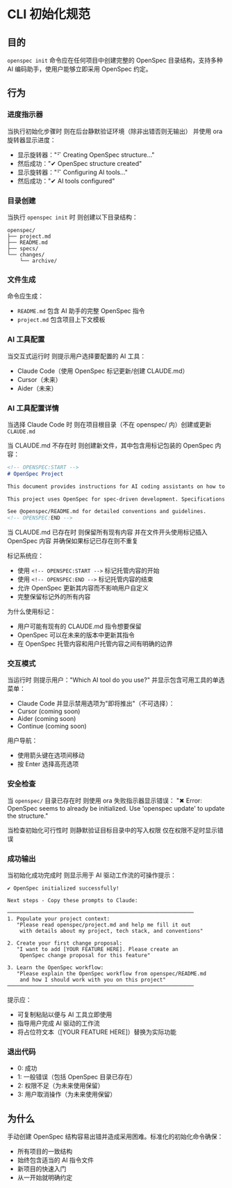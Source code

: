 # CLI 初始化规范

## 目的

`openspec init` 命令应在任何项目中创建完整的 OpenSpec 目录结构，支持多种 AI 编码助手，使用户能够立即采用 OpenSpec 约定。

## 行为

### 进度指示器

当执行初始化步骤时
则在后台静默验证环境（除非出错否则无输出）
并使用 ora 旋转器显示进度：
- 显示旋转器："⠋ Creating OpenSpec structure..."
- 然后成功："✔ OpenSpec structure created"
- 显示旋转器："⠋ Configuring AI tools..."
- 然后成功："✔ AI tools configured"

### 目录创建

当执行 `openspec init` 时
则创建以下目录结构：
```
openspec/
├── project.md
├── README.md
├── specs/
└── changes/
    └── archive/
```

### 文件生成

命令应生成：
- `README.md` 包含 AI 助手的完整 OpenSpec 指令
- `project.md` 包含项目上下文模板

### AI 工具配置

当交互式运行时
则提示用户选择要配置的 AI 工具：
- Claude Code（使用 OpenSpec 标记更新/创建 CLAUDE.md）
- Cursor（未来）
- Aider（未来）

### AI 工具配置详情

当选择 Claude Code 时
则在项目根目录（不在 openspec/ 内）创建或更新 `CLAUDE.md`

当 CLAUDE.md 不存在时
则创建新文件，其中包含用标记包装的 OpenSpec 内容：
```markdown
<!-- OPENSPEC:START -->
# OpenSpec Project

This document provides instructions for AI coding assistants on how to use OpenSpec conventions for spec-driven development. Follow these rules precisely when working on OpenSpec-enabled projects.

This project uses OpenSpec for spec-driven development. Specifications are the source of truth.

See @openspec/README.md for detailed conventions and guidelines.
<!-- OPENSPEC:END -->
```

当 CLAUDE.md 已存在时
则保留所有现有内容
并在文件开头使用标记插入 OpenSpec 内容
并确保如果标记已存在则不重复

标记系统应：
- 使用 `<!-- OPENSPEC:START -->` 标记托管内容的开始
- 使用 `<!-- OPENSPEC:END -->` 标记托管内容的结束
- 允许 OpenSpec 更新其内容而不影响用户自定义
- 完整保留标记外的所有内容

为什么使用标记：
- 用户可能有现有的 CLAUDE.md 指令想要保留
- OpenSpec 可以在未来的版本中更新其指令
- 在 OpenSpec 托管内容和用户托管内容之间有明确的边界

### 交互模式

当运行时
则提示用户："Which AI tool do you use?"
并显示包含可用工具的单选菜单：
- Claude Code
并显示禁用选项为"即将推出"（不可选择）：
- Cursor (coming soon)
- Aider (coming soon)  
- Continue (coming soon)

用户导航：
- 使用箭头键在选项间移动
- 按 Enter 选择高亮选项

### 安全检查

当 `openspec/` 目录已存在时
则使用 ora 失败指示器显示错误：
"✖ Error: OpenSpec seems to already be initialized. Use 'openspec update' to update the structure."

当检查初始化可行性时
则静默验证目标目录中的写入权限
仅在权限不足时显示错误

### 成功输出

当初始化成功完成时
则显示用于 AI 驱动工作流的可操作提示：
```
✔ OpenSpec initialized successfully!

Next steps - Copy these prompts to Claude:

────────────────────────────────────────────────────────────
1. Populate your project context:
   "Please read openspec/project.md and help me fill it out
    with details about my project, tech stack, and conventions"

2. Create your first change proposal:
   "I want to add [YOUR FEATURE HERE]. Please create an
    OpenSpec change proposal for this feature"

3. Learn the OpenSpec workflow:
   "Please explain the OpenSpec workflow from openspec/README.md
    and how I should work with you on this project"
────────────────────────────────────────────────────────────
```

提示应：
- 可复制粘贴以便与 AI 工具立即使用
- 指导用户完成 AI 驱动的工作流
- 将占位符文本（[YOUR FEATURE HERE]）替换为实际功能

### 退出代码

- 0: 成功
- 1: 一般错误（包括 OpenSpec 目录已存在）
- 2: 权限不足（为未来使用保留）
- 3: 用户取消操作（为未来使用保留）

## 为什么

手动创建 OpenSpec 结构容易出错并造成采用困难。标准化的初始化命令确保：
- 所有项目的一致结构
- 始终包含适当的 AI 指令文件
- 新项目的快速入门
- 从一开始就明确约定